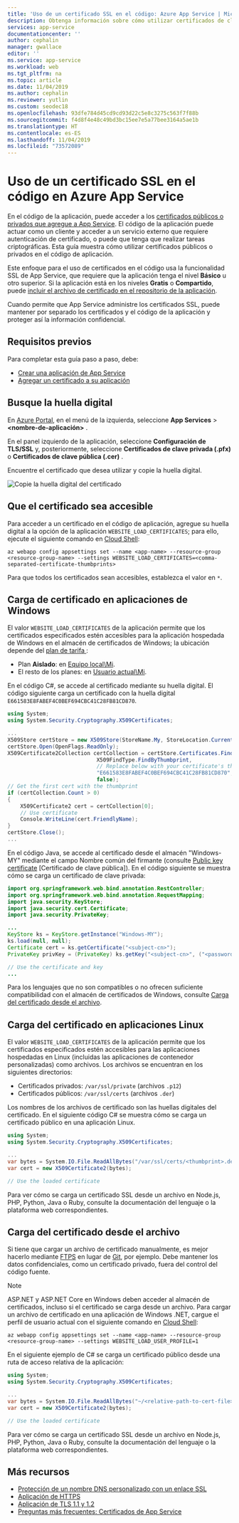 ```yaml
---
title: 'Uso de un certificado SSL en el código: Azure App Service | Microsoft Docs'
description: Obtenga información sobre cómo utilizar certificados de cliente para conectarse a recursos remotos que los necesiten.
services: app-service
documentationcenter: ''
author: cephalin
manager: gwallace
editor: ''
ms.service: app-service
ms.workload: web
ms.tgt_pltfrm: na
ms.topic: article
ms.date: 11/04/2019
ms.author: cephalin
ms.reviewer: yutlin
ms.custom: seodec18
ms.openlocfilehash: 93dfe784d45cd9cd93d22c5e8c3275c563f7f88b
ms.sourcegitcommit: f4d8f4e48c49bd3bc15ee7e5a77bee3164a5ae1b
ms.translationtype: HT
ms.contentlocale: es-ES
ms.lasthandoff: 11/04/2019
ms.locfileid: "73572089"
---
```

# <a name="use-an-ssl-certificate-in-your-code-in-azure-app-service"></a>Uso de un certificado SSL en el código en Azure App Service

En el código de la aplicación, puede acceder a los [certificados públicos o privados que agregue a App Service](configure-ssl-certificate.md). El código de la aplicación puede actuar como un cliente y acceder a un servicio externo que requiere autenticación de certificado, o puede que tenga que realizar tareas criptográficas. Esta guía muestra cómo utilizar certificados públicos o privados en el código de aplicación.

Este enfoque para el uso de certificados en el código usa la funcionalidad SSL de App Service, que requiere que la aplicación tenga el nivel **Básico** u otro superior. Si la aplicación está en los niveles **Gratis** o **Compartido**, puede [incluir el archivo de certificado en el repositorio de la aplicación](#load-certificate-from-file).

Cuando permite que App Service administre los certificados SSL, puede mantener por separado los certificados y el código de la aplicación y proteger así la información confidencial.

## <a name="prerequisites"></a>Requisitos previos

Para completar esta guía paso a paso, debe:

- [Crear una aplicación de App Service](/azure/app-service/)
- [Agregar un certificado a su aplicación](configure-ssl-certificate.md)

## <a name="find-the-thumbprint"></a>Busque la huella digital

En <a href="https://portal.azure.com" target="_blank">Azure Portal</a>, en el menú de la izquierda, seleccione **App Services** >  **\<nombre-de-aplicación>** .

En el panel izquierdo de la aplicación, seleccione **Configuración de TLS/SSL** y, posteriormente, seleccione **Certificados de clave privada (.pfx)** o **Certificados de clave pública (.cer)** .

Encuentre el certificado que desea utilizar y copie la huella digital.

![Copie la huella digital del certificado](./media/configure-ssl-certificate/create-free-cert-finished.png)

## <a name="make-the-certificate-accessible"></a>Que el certificado sea accesible

Para acceder a un certificado en el código de aplicación, agregue su huella digital a la opción de la aplicación `WEBSITE_LOAD_CERTIFICATES`; para ello, ejecute el siguiente comando en <a target="_blank" href="https://shell.azure.com" >Cloud Shell</a>:

```azurecli-interactive
az webapp config appsettings set --name <app-name> --resource-group <resource-group-name> --settings WEBSITE_LOAD_CERTIFICATES=<comma-separated-certificate-thumbprints>
```

Para que todos los certificados sean accesibles, establezca el valor en `*`.

## <a name="load-certificate-in-windows-apps"></a>Carga de certificado en aplicaciones de Windows

El valor `WEBSITE_LOAD_CERTIFICATES` de la aplicación permite que los certificados especificados estén accesibles para la aplicación hospedada de Windows en el almacén de certificados de Windows; la ubicación depende del [plan de tarifa ](overview-hosting-plans.md):

- Plan **Aislado**: en [Equipo local\Mi](/windows-hardware/drivers/install/local-machine-and-current-user-certificate-stores). 
- El resto de los planes: en [Usuario actual\Mi](/windows-hardware/drivers/install/local-machine-and-current-user-certificate-stores).

En el código C#, se accede al certificado mediante su huella digital. El código siguiente carga un certificado con la huella digital `E661583E8FABEF4C0BEF694CBC41C28FB81CD870`.

```csharp
using System;
using System.Security.Cryptography.X509Certificates;

...
X509Store certStore = new X509Store(StoreName.My, StoreLocation.CurrentUser);
certStore.Open(OpenFlags.ReadOnly);
X509Certificate2Collection certCollection = certStore.Certificates.Find(
                            X509FindType.FindByThumbprint,
                            // Replace below with your certificate's thumbprint
                            "E661583E8FABEF4C0BEF694CBC41C28FB81CD870",
                            false);
// Get the first cert with the thumbprint
if (certCollection.Count > 0)
{
    X509Certificate2 cert = certCollection[0];
    // Use certificate
    Console.WriteLine(cert.FriendlyName);
}
certStore.Close();
...
```

En el código Java, se accede al certificado desde el almacén "Windows-MY" mediante el campo Nombre común del firmante (consulte [Public key certificate](https://en.wikipedia.org/wiki/Public_key_certificate) [Certificado de clave pública]). En el código siguiente se muestra cómo se carga un certificado de clave privada:

```java
import org.springframework.web.bind.annotation.RestController;
import org.springframework.web.bind.annotation.RequestMapping;
import java.security.KeyStore;
import java.security.cert.Certificate;
import java.security.PrivateKey;

...
KeyStore ks = KeyStore.getInstance("Windows-MY");
ks.load(null, null); 
Certificate cert = ks.getCertificate("<subject-cn>");
PrivateKey privKey = (PrivateKey) ks.getKey("<subject-cn>", ("<password>").toCharArray());

// Use the certificate and key
...
```

Para los lenguajes que no son compatibles o no ofrecen suficiente compatibilidad con el almacén de certificados de Windows, consulte [Carga del certificado desde el archivo](#load-certificate-from-file).

## <a name="load-certificate-in-linux-apps"></a>Carga del certificado en aplicaciones Linux

El valor `WEBSITE_LOAD_CERTIFICATES` de la aplicación permite que los certificados especificados estén accesibles para las aplicaciones hospedadas en Linux (incluidas las aplicaciones de contenedor personalizadas) como archivos. Los archivos se encuentran en los siguientes directorios:

- Certificados privados: `/var/ssl/private` (archivos `.p12`)
- Certificados públicos: `/var/ssl/certs` (archivos `.der`)

Los nombres de los archivos de certificado son las huellas digitales del certificado. En el siguiente código C# se muestra cómo se carga un certificado público en una aplicación Linux.

```csharp
using System;
using System.Security.Cryptography.X509Certificates;

...
var bytes = System.IO.File.ReadAllBytes("/var/ssl/certs/<thumbprint>.der");
var cert = new X509Certificate2(bytes);

// Use the loaded certificate
```

Para ver cómo se carga un certificado SSL desde un archivo en Node.js, PHP, Python, Java o Ruby, consulte la documentación del lenguaje o la plataforma web correspondientes.

## <a name="load-certificate-from-file"></a>Carga del certificado desde el archivo

Si tiene que cargar un archivo de certificado manualmente, es mejor hacerlo mediante [FTPS](deploy-ftp.md) en lugar de [Git](deploy-local-git.md), por ejemplo. Debe mantener los datos confidenciales, como un certificado privado, fuera del control del código fuente.

> [!NOTE]
> ASP.NET y ASP.NET Core en Windows deben acceder al almacén de certificados, incluso si el certificado se carga desde un archivo. Para cargar un archivo de certificado en una aplicación de Windows .NET, cargue el perfil de usuario actual con el siguiente comando en <a target="_blank" href="https://shell.azure.com" >Cloud Shell</a>:
>
> ```azurecli-interactive
> az webapp config appsettings set --name <app-name> --resource-group <resource-group-name> --settings WEBSITE_LOAD_USER_PROFILE=1
> ```

En el siguiente ejemplo de C# se carga un certificado público desde una ruta de acceso relativa de la aplicación:

```csharp
using System;
using System.Security.Cryptography.X509Certificates;

...
var bytes = System.IO.File.ReadAllBytes("~/<relative-path-to-cert-file>");
var cert = new X509Certificate2(bytes);

// Use the loaded certificate
```

Para ver cómo se carga un certificado SSL desde un archivo en Node.js, PHP, Python, Java o Ruby, consulte la documentación del lenguaje o la plataforma web correspondientes.

## <a name="more-resources"></a>Más recursos

* [Protección de un nombre DNS personalizado con un enlace SSL](configure-ssl-bindings.md)
* [Aplicación de HTTPS](configure-ssl-bindings.md#enforce-https)
* [Aplicación de TLS 1.1 y 1.2](configure-ssl-bindings.md#enforce-tls-versions)
* [Preguntas más frecuentes: Certificados de App Service](https://docs.microsoft.com/azure/app-service/faq-configuration-and-management/)
